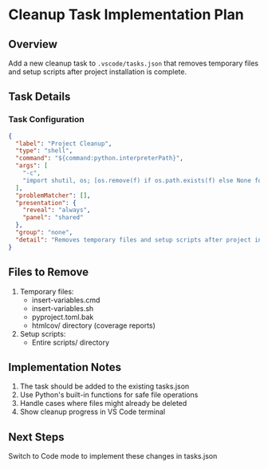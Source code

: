 # Cleanup Task Implementation Plan

## Overview

Add a new cleanup task to `.vscode/tasks.json` that removes temporary files and setup scripts after project installation is complete.

## Task Details

### Task Configuration

```json
{
  "label": "Project Cleanup",
  "type": "shell",
  "command": "${command:python.interpreterPath}",
  "args": [
    "-c",
    "import shutil, os; [os.remove(f) if os.path.exists(f) else None for f in ['insert-variables.cmd', 'insert-variables.sh', 'pyproject.toml.bak']]; [shutil.rmtree(d) if os.path.exists(d) else None for d in ['htmlcov', 'scripts']]"
  ],
  "problemMatcher": [],
  "presentation": {
    "reveal": "always",
    "panel": "shared"
  },
  "group": "none",
  "detail": "Removes temporary files and setup scripts after project installation"
}
```

## Files to Remove

1. Temporary files:
   - insert-variables.cmd
   - insert-variables.sh
   - pyproject.toml.bak
   - htmlcov/ directory (coverage reports)
2. Setup scripts:
   - Entire scripts/ directory

## Implementation Notes

1. The task should be added to the existing tasks.json
2. Use Python's built-in functions for safe file operations
3. Handle cases where files might already be deleted
4. Show cleanup progress in VS Code terminal

## Next Steps

Switch to Code mode to implement these changes in tasks.json
